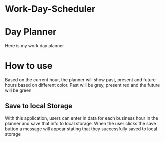 # Work-Day-Scheduler

# Day Planner

Here is my work day planner

# How to use

Based on the current hour, the planner will show past, present and future hours based on different color. Past will be grey, present red and the future will be green 

## Save to local Storage

With this application, users can enter in data for each business hour in the planner and save that info to local storage. When the user clicks the save button a message will appear stating that they successfully saved to local storage
